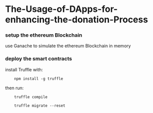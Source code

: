 # The-Usage-of-DApps-for-enhancing-the-donation-Process

### setup the ethereum Blockchain 

use Ganache to simulate the ethereum Blockchain in memory


### deploy the smart contracts

install Truffle with:

		npm install -g truffle
 
 then run:
	
		truffle compile
	
		truffle migrate --reset
    
